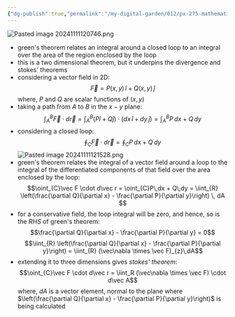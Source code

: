 ```yaml
---
{"dg-publish":true,"permalink":"/my-digital-garden/012/px-275-mathematical-methods/d-vector-integration/d3-green-s-theorem/px-275-d3a-green-s-theorem-in-the-plane/","created":"2024-11-25T10:50:32.000+00:00","updated":"2024-11-26T10:05:42.880+00:00"}
---
```


![Pasted image 20241111120746.png](/img/user/pics/Pasted%20image%2020241111120746.png)
- green's theorem relates an integral around a closed loop to an integral over the area of the region enclosed by the loop
- this is a two dimensional theorem, but it underpins the divergence and stokes' theorems
- considering a vector field in 2D: 
$$\vec F = P(x,y) \, \hat i + Q(x,y) \, \hat j$$
	where, $P$ and $Q$ are scalar functions of $(x,y)$
- taking a path from $A$ to $B$ in the $x-y$ plane: 
$$\int_{A}^{B }\vec F \cdot d\vec r = \int_{A}^{B} (P\hat i + Q \hat j) \cdot (dx\,\hat i + dy \,\hat j) = \int_{A}^{B} P\,dx + Q\,dy$$
- considering a closed loop: 
$$\oint_{C}\vec F \cdot d\vec r = \oint_{C}P\,dx + Q\,dy$$
![Pasted image 20241111121528.png](/img/user/pics/Pasted%20image%2020241111121528.png)
- green's theorem relates the integral of a vector field around a loop to the integral of the differentiated components of that field over the area enclosed by the loop: 
$$\oint_{C}\vec F \cdot d\vec r = \oint_{C}P\,dx + Q\,dy = \iint_{R} \left(\frac{\partial Q}{\partial x} - \frac{\partial P}{\partial y}\right) \, dA $$
- for a conservative field, the loop integral will be zero, and hence, so is the $RHS$ of green's theorem: 
$$\frac{\partial Q}{\partial x} - \frac{\partial P}{\partial y} = 0$$
$$\iint_{R} \left(\frac{\partial Q}{\partial x} - \frac{\partial P}{\partial y}\right) = \iint_{R} (\vec\nabla \times \vec F)_{z}\,dA$$
- extending it to three dimensions gives *stokes' theorem*: 
$$\oint_{C}\vec F \cdot d\vec r = \iint_R (\vec\nabla \times \vec F) \cdot d\vec A$$
	where, $dA$ is a vector element, normal to the plane where $\left(\frac{\partial Q}{\partial x} - \frac{\partial P}{\partial y}\right)$ is being calculated
